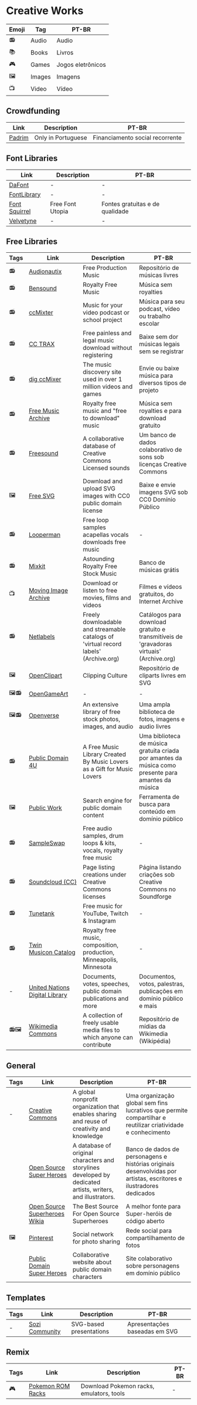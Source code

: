 # Creative Works

| Emoji | Tag    | PT-BR             |
| ----- | ------ | ----------------- |
| 📻    | Audio  | Audio             |
| 📚    | Books  | Livros            |
| 🎮    | Games  | Jogos eletrônicos |
| 🖼    | Images | Imagens           |
| 📺    | Video  | Vídeo             |

## Crowdfunding

| Link                                | Description        | PT-BR                           |
| ----------------------------------- | ------------------ | ------------------------------- |
| [Padrim](https://www.padrim.com.br) | Only in Portuguese | Financiamento social recorrente |

## Font Libraries

| Link                                           | Description      | PT-BR                           |
| ---------------------------------------------- | ---------------- | ------------------------------- |
| [DaFont](https://www.dafont.com/)              | -                | -                               |
| [FontLibrary](https://fontlibrary.org/)        | -                | -                               |
| [Font Squirrel](https://www.fontsquirrel.com/) | Free Font Utopia | Fontes gratuitas e de qualidade |
| [Velvetyne](https://velvetyne.fr/)             | -                | -                               |

## Free Libraries

| Tags | Link                                                              | Description                                                                          | PT-BR                                                                                               |
| ---- | ----------------------------------------------------------------- | ------------------------------------------------------------------------------------ | --------------------------------------------------------------------------------------------------- |
| 📻   | [Audionautix](https://audionautix.com)                            | Free Production Music                                                                | Repositório de músicas livres                                                                       |
| 📻   | [Bensound](https://www.bensound.com)                              | Royalty Free Music                                                                   | Música sem royalties                                                                                |
| 📻   | [ccMixter](http://ccmixter.org)                                   | Music for your video podcast or school project                                       | Música para seu podcast, vídeo ou trabalho escolar                                                  |
| 📻   | [CC TRAX](https://cctrax.com)                                     | Free painless and legal music download without registering                           | Baixe sem dor músicas legais sem se registrar                                                       |
| 📻   | [dig ccMixer](http://dig.ccmixter.org)                            | The music discovery site used in over 1 million videos and games                     | Envie ou baixe música para diversos tipos de projeto                                                |
| 📻   | [Free Music Archive](https://freemusicarchive.org)                | Royalty free music and "free to download" music                                      | Música sem royalties e para download gratuito                                                       |
| 📻   | [Freesound](https://freesound.org)                                | A collaborative database of Creative Commons Licensed sounds                         | Um banco de dados colaborativo de sons sob licenças Creative Commons                                |
| 🖼   | [Free SVG](https://freesvg.org)                                   | Download and upload SVG images with CC0 public domain license                        | Baixe e envie imagens SVG sob CC0 Domínio Público                                                   |
| 📻   | [Looperman](https://www.looperman.com)                            | Free loop samples acapellas vocals downloads free music                              | -                                                                                                   |
| 📻   | [Mixkit](https://mixkit.co/free-stock-music/)                     | Astounding Royalty Free Stock Music                                                  | Banco de músicas grátis                                                                             |
| 📺   | [Moving Image Archive](https://archive.org/details/movies)        | Download or listen to free movies, films and videos                                  | Filmes e vídeos gratuitos, do Internet Archive                                                      |
| 📻   | [Netlabels](https://archive.org/details/netlabels)                | Freely downloadable and streamable catalogs of 'virtual record labels' (Archive.org) | Catálogos para download gratuito e transmitíveis de 'gravadoras virtuais' (Archive.org)             |
| 🖼   | [OpenClipart](https://openclipart.org)                            | Clipping Culture                                                                     | Repositório de cliparts livres em SVG                                                               |
| 🖼📻 | [OpenGameArt](https://opengameart.org)                            | -                                                                                    | -                                                                                                   |
| 🖼📻 | [Openverse](https://search-production.openverse.engineering)      | An extensive library of free stock photos, images, and audio                         | Uma ampla biblioteca de fotos, imagens e audio livres                                               |
| 📻   | [Public Domain 4U](https://publicdomain4u.com)                    | A Free Music Library Created By Music Lovers as a Gift for Music Lovers              | Uma biblioteca de música gratuita criada por amantes da música como presente para amantes da música |
| 🖼   | [Public Work](https://public.work)                                | Search engine for public domain content | Ferramenta de busca para conteúdo em domínio público |
| 📻   | [SampleSwap](https://sampleswap.org)                              | Free audio samples, drum loops & kits, vocals, royalty free music                    | -                                                                                                   |
| 📻   | [Soundcloud (CC)](https://soundcloud.com/wearecc)                 | Page listing creations under Creative Commons licenses                               | Página listando criações sob Creative Commons no Soundforge                                         |
| 📻   | [Tunetank](https://tunetank.com)                                  | Free music for YouTube, Twitch & Instagram                                           | -                                                                                                   |
| 📻   | [Twin Musicon Catalog](http://www.twinmusicom.org)                | Royalty free music, composition, production, Minneapolis, Minnesota                  | -                                                                                                   |
| -    | [United Nations Digital Library](https://digitallibrary.un.org)   | Documents, votes, speeches, public domain publications and more                      | Documentos, votos, palestras, publicações em domínio público e mais                                 |
| 📻🖼 | [Wikimedia Commons](https://commons.wikimedia.org/wiki/Main_Page) | A collection of freely usable media files to which anyone can contribute             | Repositório de mídias da Wikimedia (Wikipédia)                                                      |

## General

| Tags | Link                                            | Description                                                                                | PT-BR                                                                                                        |
| ---- | ----------------------------------------------- | ------------------------------------------------------------------------------------------ | ------------------------------------------------------------------------------------------------------------ |
| -    | [Creative Commons](https://creativecommons.org) | A global nonprofit organization that enables sharing and reuse of creativity and knowledge | Uma organização global sem fins lucrativos que permite compartilhar e reutilizar criatividade e conhecimento |
|      | [Open Source Super Heroes](https://ossh.fandom.com/wiki/Open_Source_Superheroes_Wiki) | A database of original characters and storylines developed by dedicated artists, writers, and illustrators. | Banco de dados de personagens e histórias originais desenvolvidas por artistas, escritores e ilustradores dedicados |
|      | [Open Source Superheroes Wikia](https://open-source-superheroes.fandom.com/wiki/Open_Source_Superheroes_Wiki) | The Best Source For Open Source Superheroes | A melhor fonte para Super-heróis de código aberto |
| 🖼   | [Pinterest](https://br.pinterest.com)           | Social network for photo sharing                                                           | Rede social para compartilhamento de fotos                                                                   |
|      | [Public Domain Super Heroes](https://pdsh.fandom.com/wiki/Public_Domain_Super_Heroes) | Collaborative website about public domain characters | Site colaborativo sobre personagens em domínio público |

## Templates

| Tags | Link                                      | Description             | PT-BR                         |
| ---- | ----------------------------------------- | ----------------------- | ----------------------------- |
| -    | [Sozi Community](http://sozi.wikidot.com) | SVG-based presentations | Apresentações baseadas em SVG |

## Remix

| Tags | Link                                            | Description                              | PT-BR |
| ---- | ----------------------------------------------- | ---------------------------------------- | ----- |
| 🎮   | [Pokemon ROM Racks](https://pokemonromhack.com) | Download Pokemon racks, emulators, tools | -     |
